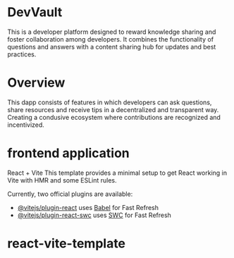 # DevVault
This is a developer platform designed to reward knowledge sharing and foster collaboration among developers. It combines the functionality of questions and answers with a content sharing hub for updates and best practices. 

# Overview
This dapp consists of features in which developers can ask questions, share resources and receive tips in a decentralized and transparent way. Creating a condusive ecosystem where contributions are recognized and incentivized.

# frontend application
React + Vite
This template provides a minimal setup to get React working in Vite with HMR and some ESLint rules.


Currently, two official plugins are available:

- [@vitejs/plugin-react](https://github.com/vitejs/vite-plugin-react/blob/main/packages/plugin-react/README.md) uses [Babel](https://babeljs.io/) for Fast Refresh
- [@vitejs/plugin-react-swc](https://github.com/vitejs/vite-plugin-react-swc) uses [SWC](https://swc.rs/) for Fast Refresh
# react-vite-template
